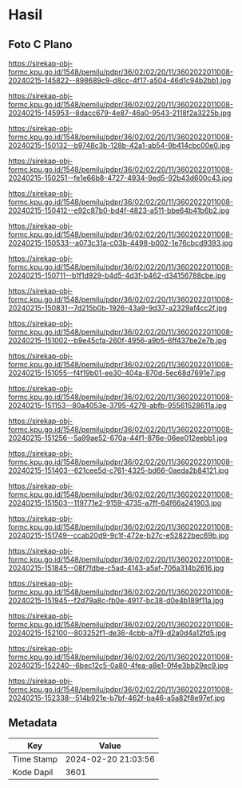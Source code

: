 # Hasil

## Foto C Plano

https://sirekap-obj-formc.kpu.go.id/1548/pemilu/pdpr/36/02/02/20/11/3602022011008-20240215-145822--898689c9-d8cc-4f17-a504-46d1c94b2bb1.jpg

https://sirekap-obj-formc.kpu.go.id/1548/pemilu/pdpr/36/02/02/20/11/3602022011008-20240215-145953--8dacc679-4e87-46a0-9543-2118f2a3225b.jpg

https://sirekap-obj-formc.kpu.go.id/1548/pemilu/pdpr/36/02/02/20/11/3602022011008-20240215-150132--b9748c3b-128b-42a1-ab54-9b414cbc00e0.jpg

https://sirekap-obj-formc.kpu.go.id/1548/pemilu/pdpr/36/02/02/20/11/3602022011008-20240215-150251--fe1e66b8-4727-4934-9ed5-92b43d600c43.jpg

https://sirekap-obj-formc.kpu.go.id/1548/pemilu/pdpr/36/02/02/20/11/3602022011008-20240215-150412--e92c87b0-bd4f-4823-a511-bbe64b41b6b2.jpg

https://sirekap-obj-formc.kpu.go.id/1548/pemilu/pdpr/36/02/02/20/11/3602022011008-20240215-150533--a073c31a-c03b-4498-b002-1e76cbcd9393.jpg

https://sirekap-obj-formc.kpu.go.id/1548/pemilu/pdpr/36/02/02/20/11/3602022011008-20240215-150711--b1f1d929-b4d5-4d3f-b462-d34156788cbe.jpg

https://sirekap-obj-formc.kpu.go.id/1548/pemilu/pdpr/36/02/02/20/11/3602022011008-20240215-150831--7d215b0b-1926-43a9-9d37-a2329af4cc2f.jpg

https://sirekap-obj-formc.kpu.go.id/1548/pemilu/pdpr/36/02/02/20/11/3602022011008-20240215-151002--b9e45cfa-260f-4956-a9b5-6ff437be2e7b.jpg

https://sirekap-obj-formc.kpu.go.id/1548/pemilu/pdpr/36/02/02/20/11/3602022011008-20240215-151055--f4f19b01-ee30-404a-870d-5ec68d7691e7.jpg

https://sirekap-obj-formc.kpu.go.id/1548/pemilu/pdpr/36/02/02/20/11/3602022011008-20240215-151153--80a4053e-3795-4279-abfb-95561528611a.jpg

https://sirekap-obj-formc.kpu.go.id/1548/pemilu/pdpr/36/02/02/20/11/3602022011008-20240215-151256--5a99ae52-670a-44f1-876e-06ee012eebb1.jpg

https://sirekap-obj-formc.kpu.go.id/1548/pemilu/pdpr/36/02/02/20/11/3602022011008-20240215-151403--621cee5d-c761-4325-bd66-0aeda2b84121.jpg

https://sirekap-obj-formc.kpu.go.id/1548/pemilu/pdpr/36/02/02/20/11/3602022011008-20240215-151503--119771e2-9159-4735-a7ff-64f66a241903.jpg

https://sirekap-obj-formc.kpu.go.id/1548/pemilu/pdpr/36/02/02/20/11/3602022011008-20240215-151749--ccab20d9-9c1f-472e-b27c-e52822bec69b.jpg

https://sirekap-obj-formc.kpu.go.id/1548/pemilu/pdpr/36/02/02/20/11/3602022011008-20240215-151845--08f7fdbe-c5ad-4143-a5af-706a314b2616.jpg

https://sirekap-obj-formc.kpu.go.id/1548/pemilu/pdpr/36/02/02/20/11/3602022011008-20240215-151945--f2d79a8c-fb0e-4917-bc38-d0e4b189f11a.jpg

https://sirekap-obj-formc.kpu.go.id/1548/pemilu/pdpr/36/02/02/20/11/3602022011008-20240215-152100--803252f1-de36-4cbb-a7f9-d2a0d4a12fd5.jpg

https://sirekap-obj-formc.kpu.go.id/1548/pemilu/pdpr/36/02/02/20/11/3602022011008-20240215-152240--6bec12c5-0a80-4fea-a8e1-0f4e3bb29ec9.jpg

https://sirekap-obj-formc.kpu.go.id/1548/pemilu/pdpr/36/02/02/20/11/3602022011008-20240215-152338--514b921e-b7bf-462f-ba46-a5a82f8e97ef.jpg


## Metadata

| Key        | Value               |
| ---------- | ------------------- |
| Time Stamp | 2024-02-20 21:03:56 |
| Kode Dapil | 3601                |



